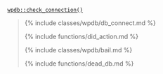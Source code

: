 <p><code><a href="https://developer.wordpress.org/reference/classes/wpdb/check_connection/">wpdb::check_connection()</a></code></p>

<blockquote>

{% include classes/wpdb/db_connect.md %}

{% include functions/did_action.md %}

{% include classes/wpdb/bail.md %}

{% include functions/dead_db.md %}

</blockquote>